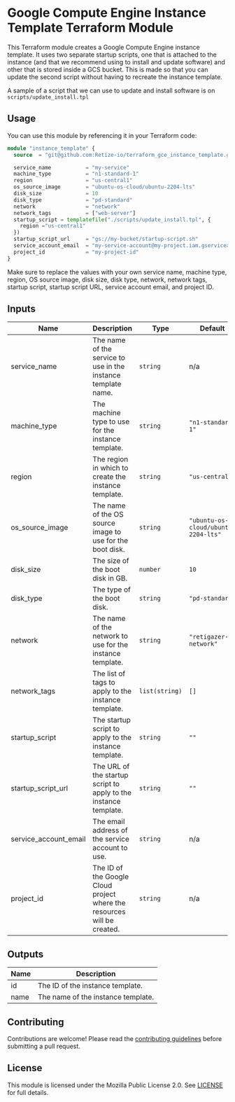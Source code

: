 # Google Compute Engine Instance Template Terraform Module

This Terraform module creates a Google Compute Engine instance template. It uses two separate startup scripts, one that is attached to the instance (and that we recommend using to install and update software) and other that is stored inside a GCS bucket.
This is made so that you can update the second script without having to recreate the instance template.

A sample of a script that we can use to update and install software is on `scripts/update_install.tpl`

## Usage

You can use this module by referencing it in your Terraform code:

```terraform
module "instance_template" {
  source  = "git@github.com:Retize-io/terraform_gce_instance_template.git?ref=v1.0.0"

  service_name           = "my-service"
  machine_type           = "n1-standard-1"
  region                 = "us-central1"
  os_source_image        = "ubuntu-os-cloud/ubuntu-2204-lts"
  disk_size              = 10
  disk_type              = "pd-standard"
  network                = "network"
  network_tags           = ["web-server"]
  startup_script = templatefile("./scripts/update_install.tpl", {
    region ="us-central1"
  })
  startup_script_url     = "gs://my-bucket/startup-script.sh"
  service_account_email  = "my-service-account@my-project.iam.gserviceaccount.com"
  project_id             = "my-project-id"
}
```

Make sure to replace the values with your own service name, machine type, region, OS source image, disk size, disk type, network, network tags, startup script, startup script URL, service account email, and project ID.

## Inputs

| Name                  | Description                                                             | Type           | Default                             | Required |
| --------------------- | ----------------------------------------------------------------------- | -------------- | ----------------------------------- | -------- |
| service_name          | The name of the service to use in the instance template name.           | `string`       | n/a                                 | yes      |
| machine_type          | The machine type to use for the instance template.                      | `string`       | `"n1-standard-1"`                   | no       |
| region                | The region in which to create the instance template.                    | `string`       | `"us-central1"`                     | no       |
| os_source_image       | The name of the OS source image to use for the boot disk.               | `string`       | `"ubuntu-os-cloud/ubuntu-2204-lts"` | no       |
| disk_size             | The size of the boot disk in GB.                                        | `number`       | `10`                                | no       |
| disk_type             | The type of the boot disk.                                              | `string`       | `"pd-standard"`                     | no       |
| network               | The name of the network to use for the instance template.               | `string`       | `"retigazer-network"`               | no       |
| network_tags          | The list of tags to apply to the instance template.                     | `list(string)` | `[]`                                | no       |
| startup_script        | The startup script to apply to the instance template.                   | `string`       | `""`                                | no       |
| startup_script_url    | The URL of the startup script to apply to the instance template.        | `string`       | `""`                                | no       |
| service_account_email | The email address of the service account to use.                        | `string`       | n/a                                 | yes      |
| project_id            | The ID of the Google Cloud project where the resources will be created. | `string`       | n/a                                 | yes      |

## Outputs

| Name | Description                        |
| ---- | ---------------------------------- |
| id   | The ID of the instance template.   |
| name | The name of the instance template. |

## Contributing

Contributions are welcome! Please read the [contributing guidelines](CONTRIBUTING.md) before submitting a pull request.

## License

This module is licensed under the Mozilla Public License 2.0. See [LICENSE](LICENSE) for full details.